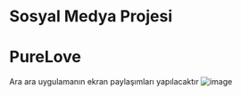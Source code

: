 # Sosyal Medya Projesi
# PureLove
Ara ara uygulamanın ekran paylaşımları yapılacaktır
![image](https://github.com/user-attachments/assets/cec489e4-cbe7-410b-ada3-f83204fbf241)
